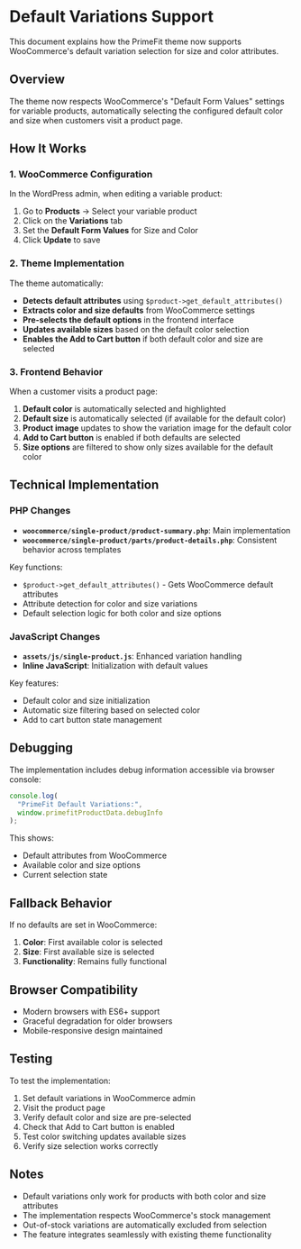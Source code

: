 # Default Variations Support

This document explains how the PrimeFit theme now supports WooCommerce's default variation selection for size and color attributes.

## Overview

The theme now respects WooCommerce's "Default Form Values" settings for variable products, automatically selecting the configured default color and size when customers visit a product page.

## How It Works

### 1. WooCommerce Configuration

In the WordPress admin, when editing a variable product:

1. Go to **Products** → Select your variable product
2. Click on the **Variations** tab
3. Set the **Default Form Values** for Size and Color
4. Click **Update** to save

### 2. Theme Implementation

The theme automatically:

- **Detects default attributes** using `$product->get_default_attributes()`
- **Extracts color and size defaults** from WooCommerce settings
- **Pre-selects the default options** in the frontend interface
- **Updates available sizes** based on the default color selection
- **Enables the Add to Cart button** if both default color and size are selected

### 3. Frontend Behavior

When a customer visits a product page:

1. **Default color** is automatically selected and highlighted
2. **Default size** is automatically selected (if available for the default color)
3. **Product image** updates to show the variation image for the default color
4. **Add to Cart button** is enabled if both defaults are selected
5. **Size options** are filtered to show only sizes available for the default color

## Technical Implementation

### PHP Changes

- **`woocommerce/single-product/product-summary.php`**: Main implementation
- **`woocommerce/single-product/parts/product-details.php`**: Consistent behavior across templates

Key functions:

- `$product->get_default_attributes()` - Gets WooCommerce default attributes
- Attribute detection for color and size variations
- Default selection logic for both color and size options

### JavaScript Changes

- **`assets/js/single-product.js`**: Enhanced variation handling
- **Inline JavaScript**: Initialization with default values

Key features:

- Default color and size initialization
- Automatic size filtering based on selected color
- Add to cart button state management

## Debugging

The implementation includes debug information accessible via browser console:

```javascript
console.log(
  "PrimeFit Default Variations:",
  window.primefitProductData.debugInfo
);
```

This shows:

- Default attributes from WooCommerce
- Available color and size options
- Current selection state

## Fallback Behavior

If no defaults are set in WooCommerce:

1. **Color**: First available color is selected
2. **Size**: First available size is selected
3. **Functionality**: Remains fully functional

## Browser Compatibility

- Modern browsers with ES6+ support
- Graceful degradation for older browsers
- Mobile-responsive design maintained

## Testing

To test the implementation:

1. Set default variations in WooCommerce admin
2. Visit the product page
3. Verify default color and size are pre-selected
4. Check that Add to Cart button is enabled
5. Test color switching updates available sizes
6. Verify size selection works correctly

## Notes

- Default variations only work for products with both color and size attributes
- The implementation respects WooCommerce's stock management
- Out-of-stock variations are automatically excluded from selection
- The feature integrates seamlessly with existing theme functionality
